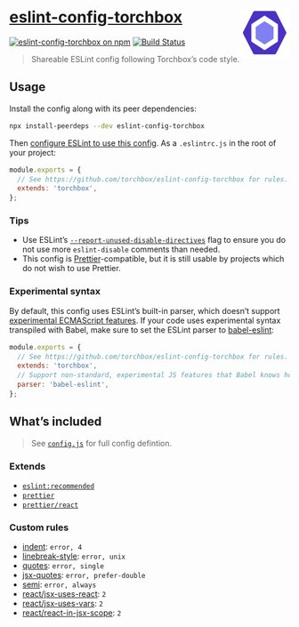 # [eslint-config-torchbox](https://www.npmjs.com/package/eslint-config-torchbox) [<img src="https://raw.githubusercontent.com/torchbox/eslint-config-torchbox/master/.github/eslint-logo.svg?sanitize=true" alt="ESLint" width="90" height="90" align="right">](https://eslint.org)

[![eslint-config-torchbox on npm](https://img.shields.io/npm/v/eslint-config-torchbox.svg)](https://www.npmjs.com/package/eslint-config-torchbox) [![Build Status](https://travis-ci.com/torchbox/eslint-config-torchbox.svg?branch=master)](https://travis-ci.com/torchbox/eslint-config-torchbox)

> Shareable ESLint config following Torchbox’s code style.

## Usage

Install the config along with its peer dependencies:

```sh
npx install-peerdeps --dev eslint-config-torchbox
```

Then [configure ESLint to use this config](https://eslint.org/docs/user-guide/configuring#extending-configuration-files). As a `.eslintrc.js` in the root of your project:

```js
module.exports = {
  // See https://github.com/torchbox/eslint-config-torchbox for rules.
  extends: 'torchbox',
};
```

### Tips

- Use ESLint’s [`--report-unused-disable-directives`](https://eslint.org/docs/user-guide/command-line-interface#--report-unused-disable-directives) flag to ensure you do not use more `eslint-disable` comments than needed.
- This config is [Prettier](https://prettier.io/)-compatible, but it is still usable by projects which do not wish to use Prettier.

### Experimental syntax

By default, this config uses ESLint’s built-in parser, which doesn’t support [experimental ECMAScript features](https://github.com/eslint/eslint/blob/a675c89573836adaf108a932696b061946abf1e6/README.md#what-about-experimental-features). If your code uses experimental syntax transpiled with Babel, make sure to set the ESLint parser to [babel-eslint](https://github.com/babel/babel-eslint):

```js
module.exports = {
  // See https://github.com/torchbox/eslint-config-torchbox for rules.
  extends: 'torchbox',
  // Support non-standard, experimental JS features that Babel knows how to process.
  parser: 'babel-eslint',
};
```

## What’s included

> See [`config.js`](./config.js) for full config defintion.

### Extends

- [`eslint:recommended`](https://eslint.org/docs/rules/)
- [`prettier`](https://github.com/prettier/eslint-config-prettier)
- [`prettier/react`](https://github.com/prettier/eslint-config-prettier)

### Custom rules

- [indent](https://eslint.org/docs/rules/indent): `error, 4`
- [linebreak-style](https://eslint.org/docs/rules/linebreak-style): `error, unix`
- [quotes](https://eslint.org/docs/rules/quotes): `error, single`
- [jsx-quotes](https://eslint.org/docs/rules/jsx-quotes): `error, prefer-double`
- [semi](https://eslint.org/docs/rules/semi): `error, always`
- [react/jsx-uses-react](https://github.com/yannickcr/eslint-plugin-react/blob/master/docs/rules/jsx-uses-react.md): `2`
- [react/jsx-uses-vars](https://github.com/yannickcr/eslint-plugin-react/blob/master/docs/rules/jsx-uses-vars.md): `2`
- [react/react-in-jsx-scope](https://github.com/yannickcr/eslint-plugin-react/blob/master/docs/rules/react-in-jsx-scope.md): `2`
